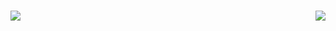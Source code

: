 ### 
<img src="https://media.giphy.com/media/LQiuNoMoM4iFWaJS9X/giphy.gif" style="max-width:80%;"><img align="right" src="https://media.giphy.com/media/aNEDbjEGn9y6CjgIJg/giphy.gif" style="max-width:80%;" >
 

<!--
**ichebotarev/ichebotarev** is a ✨ _special_ ✨ repository because its `README.md` (this file) appears on your GitHub profile.

Here are some ideas to get you started:

- 🔭 I’m currently working on ...
- 🌱 I’m currently learning ...
- 👯 I’m looking to collaborate on ...
- 🤔 I’m looking for help with ...
- 💬 Ask me about ...
- 📫 How to reach me: ...
- 😄 Pronouns: ...
- ⚡ Fun fact: ...
-->
